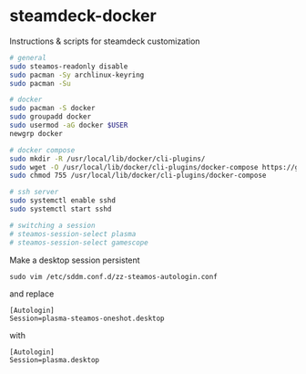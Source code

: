 # steamdeck-docker

Instructions &amp; scripts for steamdeck customization

```bash
# general 
sudo steamos-readonly disable
sudo pacman -Sy archlinux-keyring
sudo pacman -Su

# docker
sudo pacman -S docker
sudo groupadd docker
sudo usermod -aG docker $USER
newgrp docker

# docker compose
sudo mkdir -R /usr/local/lib/docker/cli-plugins/
sudo wget -O /usr/local/lib/docker/cli-plugins/docker-compose https://github.com/docker/compose/releases/download/v2.14.1/docker-compose-linux-x86_64
sudo chmod 755 /usr/local/lib/docker/cli-plugins/docker-compose

# ssh server
sudo systemctl enable sshd
sudo systemctl start sshd

# switching a session
# steamos-session-select plasma
# steamos-session-select gamescope
```

Make a desktop session persistent

```
sudo vim /etc/sddm.conf.d/zz-steamos-autologin.conf 
```

and replace

```
[Autologin]
Session=plasma-steamos-oneshot.desktop
```

with

```
[Autologin]
Session=plasma.desktop
```
